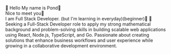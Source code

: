 👋 Hello My name is Pond👋<br>
  Nice to meet you💞️<br>
  I am Full Stack Developer. (but I'm learning in everyday)(beginner)🔭 🌱
  Seeking a Full-Stack Developer role to apply my strong mathematical background and
 problem-solving skills in building scalable web applications using React, Node.js,
 TypeScript, and Go. Passionate about creating solutions that enhance business
 workflows and user experience while growing in a collaborative development
 environment.


<!---
Chayanon-Pond/Chayanon-Pond is a ✨ special ✨ repository because its `README.md` (this file) appears on your GitHub profile.
You can click the Preview link to take a look at your changes.
--->
